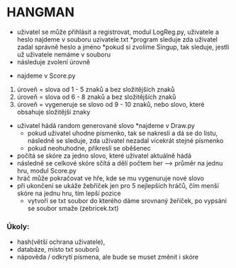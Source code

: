# HANGMAN
- uživatel se může přihlásit a registrovat, modul LogReg.py, uživatele a heslo najdeme v souboru uzivatele.txt
    *program sleduje zda uživatel zadal správně heslo a jméno
    *pokud si zvolíme Singup, tak sleduje, jestli už uživatele nemáme v souboru
- následuje zvolení úrovně
* najdeme v Score.py 
1. úroveň = slova od 1 - 5 znaků a bez složitějších znaků
2. úroveň = slova od 6 - 8 znaků a bez složitějších znaků
3. úroveň = vygeneruje se slovo od 9 - 10 znaků, nebo slovo, které obsahuje složitější znaky 
- uživatel hádá random generované slovo
    *najdeme v Draw.py
    * pokud uživatel uhodne písmenko, tak se nakreslí a dá se do listu, následně se sleduje, zda uživatel nezadal vícekrát stejné písmenko
    * pokud neohuhodne, přikreslí se oběšenec
- počítá se skóre za jedno slovo, které uživatel aktuálně hádá
- následně se celkové skóre sčítá a dělí počtem her --> průměr na jednu hru, modul Score.py
- hráč může pokračovat ve hře, kde se mu vygenuruje nové slovo
- při ukončení se ukáže žebříček jen pro 5 nejlepších hráčů, čím menší skóre na jednu hru, tím lepší pozice
    * vytvoří se txt soubor do kterého dáme srovnaný žeříček, po vypsání se soubor smaže (zebricek.txt)
### Úkoly:
- hash(větší ochrana uživatele), 
- databáze, místo txt souborů
- nápověda / odkrytí písmena, ale bude se muset změnit i skóre 
